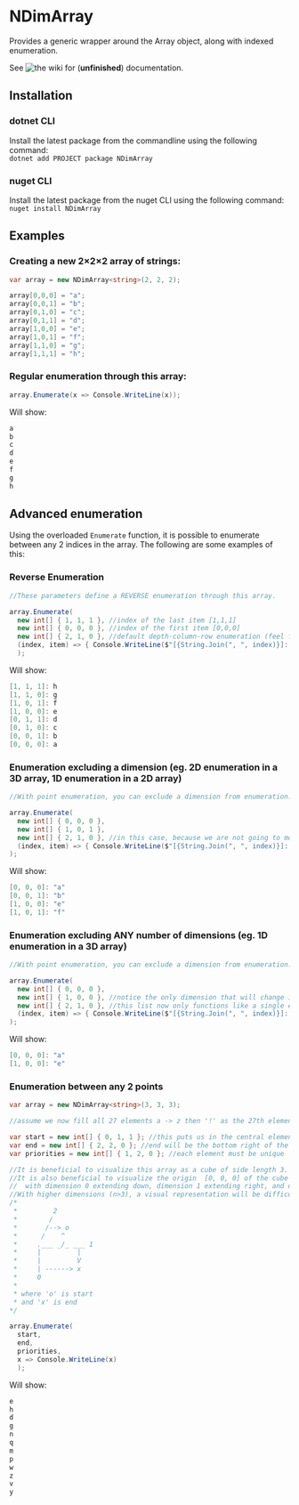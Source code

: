 # NDimArray
Provides a generic wrapper around the Array object, along with indexed enumeration.

See ![the wiki](https://github.com/SpencerAWill/NDimArray/wiki) for (**unfinished**) documentation.

## Installation

### dotnet CLI
Install the latest package from the commandline using the following command:<br>
`dotnet add PROJECT package NDimArray`

### nuget CLI
Install the latest package from the nuget CLI using the following command:<br>
`nuget install NDimArray`

## Examples

### Creating a new 2×2×2 array of strings:
```C#
var array = new NDimArray<string>(2, 2, 2);

array[0,0,0] = "a";
array[0,0,1] = "b";
array[0,1,0] = "c";
array[0,1,1] = "d";
array[1,0,0] = "e";
array[1,0,1] = "f";
array[1,1,0] = "g";
array[1,1,1] = "h";
```

### Regular enumeration through this array:
```C#
array.Enumerate(x => Console.WriteLine(x));
```
Will show:
```C#
a
b
c
d
e
f
g
h
```


## Advanced enumeration

Using the overloaded `Enumerate` function, it is possible to enumerate between any 2 indices in the array.
The following are some examples of this:

### Reverse Enumeration
```C#
//These parameters define a REVERSE enumeration through this array.

array.Enumerate(
  new int[] { 1, 1, 1 }, //index of the last item [1,1,1]
  new int[] { 0, 0, 0 }, //index of the first item [0,0,0]
  new int[] { 2, 1, 0 }, //default depth-column-row enumeration (feel free to experiment with distinct priority lists
  (index, item) => { Console.WriteLine($"[{String.Join(", ", index)}]: { item }"); } //action on each item
  );
```
Will show:
```C#
[1, 1, 1]: h
[1, 1, 0]: g
[1, 0, 1]: f
[1, 0, 0]: e
[0, 1, 1]: d
[0, 1, 0]: c
[0, 0, 1]: b
[0, 0, 0]: a
```

### Enumeration excluding a dimension (eg. 2D enumeration in a 3D array, 1D enumeration in a 2D array)
```C#
//With point enumeration, you can exclude a dimension from enumeration. I.e. enumerate through a 2D plane in a 3D array

array.Enumerate(
  new int[] { 0, 0, 0 },
  new int[] { 1, 0, 1 },
  new int[] { 2, 1, 0 }, //in this case, because we are not going to moving through dimension 1, this functions more like a { 2, 0 } priority list)
  (index, item) => { Console.WriteLine($"[{String.Join(", ", index)}]: { item }"); } //action on each item
);
```
Will show:
```C#
[0, 0, 0]: "a"
[0, 0, 1]: "b"
[1, 0, 0]: "e"
[1, 0, 1]: "f"
```

### Enumeration excluding ANY number of dimensions (eg. 1D enumeration in a 3D array)
```C#
//With point enumeration, you can exclude a dimension from enumeration. I.e. enumerate through a 1D segment in a 3D array

array.Enumerate(
  new int[] { 0, 0, 0 }, 
  new int[] { 1, 0, 0 }, //notice the only dimension that will change is the 0th dimension
  new int[] { 2, 1, 0 }, //this list now only functions like a single element { 0 } because the 1st and 2nd dimension are excluded. 
  (index, item) => { Console.WriteLine($"[{String.Join(", ", index)}]: { item }"); } //action on each item
);
```
Will show:
```C#
[0, 0, 0]: "a"
[1, 0, 0]: "e"
```

### Enumeration between any 2 points
```C#
var array = new NDimArray<string>(3, 3, 3); 

//assume we now fill all 27 elements a -> z then '!' as the 27th element

var start = new int[] { 0, 1, 1 }; //this puts us in the central element of the top of the cube
var end = new int[] { 2, 2, 0 }; //end will be the bottom right of the front of the cube
var priorities = new int[] { 1, 2, 0 }; //each element must be unique

//It is beneficial to visualize this array as a cube of side length 3.
//It is also beneficial to visualize the origin  [0, 0, 0] of the cube as the front top left of the cube, 
//  with dimension 0 extending down, dimension 1 extending right, and dimension 2 extending into the page.
//With higher dimensions (n>3), a visual representation will be difficult to grasp.
/*
 *         2
 *        /
 *       /--> o
 *      /    ^
 *     .___ _/_ ___ 1
 *     |         |
 *     |         V
 *     | ------> x
 *     0
 *
 * where 'o' is start
 * and 'x' is end
*/

array.Enumerate(
  start,
  end,
  priorities,
  x => Console.WriteLine(x)
  );
```

Will show:
```C#
e
h
d
g
n
q
m
p
w
z
v
y
